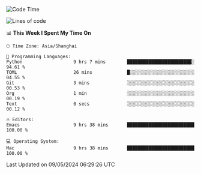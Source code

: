 <!--START_SECTION:waka-->
![Code Time](http://img.shields.io/badge/Code%20Time-1%2C949%20hrs%2050%20mins-blue)

![Lines of code](https://img.shields.io/badge/From%20Hello%20World%20I%27ve%20Written-306.0%20thousand%20lines%20of%20code-blue)

📊 **This Week I Spent My Time On** 

```text
🕑︎ Time Zone: Asia/Shanghai

💬 Programming Languages: 
Python                   9 hrs 7 mins        ████████████████████████░   94.61 % 
TOML                     26 mins             █░░░░░░░░░░░░░░░░░░░░░░░░   04.55 % 
Git                      3 mins              ░░░░░░░░░░░░░░░░░░░░░░░░░   00.53 % 
Org                      1 min               ░░░░░░░░░░░░░░░░░░░░░░░░░   00.19 % 
Text                     0 secs              ░░░░░░░░░░░░░░░░░░░░░░░░░   00.12 % 

🔥 Editors: 
Emacs                    9 hrs 38 mins       █████████████████████████   100.00 % 

💻 Operating System: 
Mac                      9 hrs 38 mins       █████████████████████████   100.00 % 
```


 Last Updated on 09/05/2024 06:29:26 UTC
<!--END_SECTION:waka-->
